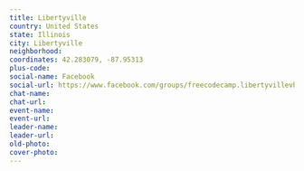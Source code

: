 ```yaml
---
title: Libertyville
country: United States
state: Illinois
city: Libertyville
neighborhood: 
coordinates: 42.283079, -87.95313
plus-code:
social-name: Facebook
social-url: https://www.facebook.com/groups/freecodecamp.libertyvillevh
chat-name:
chat-url:
event-name:
event-url:
leader-name:
leader-url:
old-photo: 
cover-photo:
---
```

